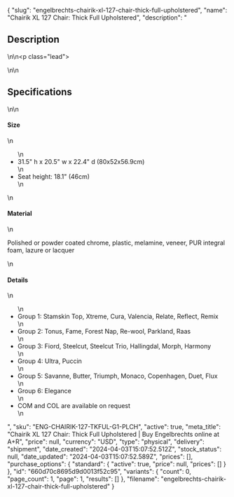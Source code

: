{
  "slug": "engelbrechts-chairik-xl-127-chair-thick-full-upholstered",
  "name": "Chairik XL 127 Chair: Thick Full Upholstered",
  "description": "<h2>Description</h2>\n<!-- split -->\n<p class=\"lead\"> </p>\n<!-- split -->\n<h2>Specifications</h2>\n<!-- split -->\n<h4>Size</h4>\n<ul>\n<li>31.5\" h x 20.5\" w x 22.4\" d (80x52x56.9cm)</li>\n<li>Seat height: 18.1\" (46cm)</li>\n</ul>\n<h4>Material</h4>\n<p>Polished or powder coated chrome, plastic, melamine, veneer, PUR integral foam, lazure or lacquer</p>\n<h4>Details</h4>\n<ul>\n<li>Group 1: Stamskin Top, Xtreme, Cura, Valencia, Relate, Reflect, Remix</li>\n<li>Group 2: Tonus, Fame, Forest Nap, Re-wool, Parkland, Raas</li>\n<li>Group 3: Fiord, Steelcut, Steelcut Trio, Hallingdal, Morph, Harmony</li>\n<li>Group 4: Ultra, Puccin</li>\n<li>Group 5: Savanne, Butter, Triumph, Monaco, Copenhagen, Duet, Flux</li>\n<li>Group 6: Elegance</li>\n<li>COM and COL are available on request</li>\n</ul>",
  "sku": "ENG-CHAIRIK-127-TKFUL-G1-PLCH",
  "active": true,
  "meta_title": "Chairik XL 127 Chair: Thick Full Upholstered | Buy Engelbrechts online at A+R",
  "price": null,
  "currency": "USD",
  "type": "physical",
  "delivery": "shipment",
  "date_created": "2024-04-03T15:07:52.512Z",
  "stock_status": null,
  "date_updated": "2024-04-03T15:07:52.589Z",
  "prices": [],
  "purchase_options": {
    "standard": {
      "active": true,
      "price": null,
      "prices": []
    }
  },
  "id": "660d70c8695d9d0013f52c95",
  "variants": {
    "count": 0,
    "page_count": 1,
    "page": 1,
    "results": []
  },
  "filename": "engelbrechts-chairik-xl-127-chair-thick-full-upholstered"
}